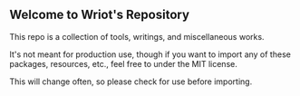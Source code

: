 ## Welcome to Wriot's Repository
This repo is a collection of tools, writings, and miscellaneous works. 

It's not meant for production use, though if you want to import any of these packages, resources, etc., feel free to under the MIT license.

This will change often, so please check for use before importing.